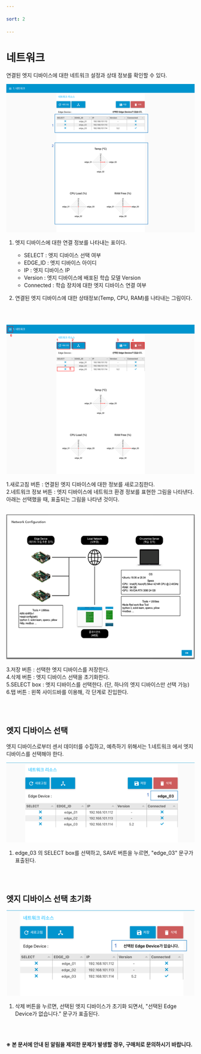 ```yaml
---

sort: 2

---
```



 
# 네트워크

연결된 엣지 디바이스에 대한 네트워크 설정과 상태 정보를 확인할 수 있다.<br/>

![main](images/3.1.main.png)

1. 엣지 디바이스에 대한 연결 정보를 나타내는 표이다.
    - SELECT : 엣지 디바이스 선택 여부
    - EDGE_ID : 엣지 디바이스 아이디
    - IP : 엣지 디바이스 IP
    - Version : 엣지 디바이스에 배포된 학습 모델 Version
    - Connected : 학습 장치에 대한 엣지 디바이스 연결 여부
  

2. 연결된 엣지 디바이스에 대한 상태정보(Temp, CPU, RAM)를 나타내는 그림이다.

<br/><br/>

![main_button](images/3.2.main_button.png)

1.새로고침 버튼 : 연결된 엣지 디바이스에 대한 정보를 새로고침한다.<br/>
2.네트워크 정보 버튼 : 엣지 디바이스에 네트워크 환경 정보를 표현한 그림을 나타낸다. 아래는 선택했을 때, 표출되는 그림을 나타낸 것이다.<br/><br/>

![network_environment_png](images/3.3.network_environment_png.png)

3.저장 버튼 : 선택한 엣지 디바이스를 저장한다.<br/> 
4.삭제 버튼 : 엣지 디바이스 선택을 초기화한다.<br/>
5.SELECT box : 엣지 디바이스를 선택한다. (단, 하나의 엣지 디바이스만 선택 가능)<br/>
6.탭 버튼 : 왼쪽 사이드바를 이용해, 각 단계로 진입한다.<br/>

<br/><br/>

## 엣지 디바이스 선택

엣지 디바이스로부터 센서 데이터를 수집하고, 예측하기 위해서는 1.네트워크 에서 엣지 디바이스를 선택해야 한다.<br/>

![selecteddevice](images/3.4.selecteddevice.png)

1. edge_03 의 SELECT box를 선택하고, SAVE 버튼을 누르면, "edge_03" 문구가 표출된다.

<br/><br/>

## 엣지 디바이스 선택  초기화

![unselecteddevice](images/3.5.unselecteddevice.png)

1. 삭제 버튼을 누르면, 선택된 엣지 디바이스가 초기화 되면서, "선택된 Edge Device가 없습니다." 문구가 표출된다.

<br/><br/>

**※ 본 문서에 안내 된 알림을 제외한 문제가 발생할 경우, 구매처로 문의하시기 바랍니다.**